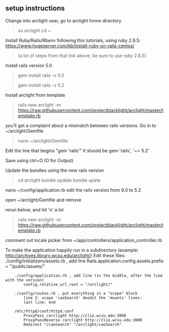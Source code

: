 ## setup instructions

Change into arclight user, go to arclight home directory.
>   su arclight
>   cd ~

Install Ruby/Rails/Rbenv following this tutorials, using ruby 2.6.5:
  https://www.hugeserver.com/kb/install-ruby-on-rails-centos/
  
>  (a lot of steps from that link above, be sure to use ruby 2.6.5)

Install rails version 5.0
>  gem install rails -v 5.0

>  gem install rails -v 5.2
  
Install arclight from template
>  rails new arclight -m https://raw.githubusercontent.com/projectblacklight/arclight/master/template.rb

you'll get a complaint about a mismatch between rails versions. Go in to ~/arclight/Gemfile
>  nano ~/arclight/Gemfile

Edit the line that begins "gem 'rails'"
It should be 
   gem 'rails', '~> 5.2'

Save using ctrl+O (O for Output)

Update the bundles using the new rails version
>  cd arclight
>  bundle update
>  bundle upate

nano ~/config/application.rb
edit the rails version from 6.0 to 5.2

open ~/arclight/Gemfile and remove 

rerun below, and hit 'n' a lot
>  rails new arclight -m https://raw.githubusercontent.com/projectblacklight/arclight/master/template.rb


comment out locale picker from ~/app/controllers/application_controller.rb


To make the application happily run in a subdirectory (example: http://archives.library.wcsu.edu/arclight/)
	Edit these files:
		./config/initializers/assets.rb , add line 
			Rails.application.config.assets.prefix = "/public/assets/"
			
		./config/application.rb , add line (in the middle, after the line with the version)
			config.relative_url_root = "/arclight/"

		./config/routes.rb , put everything in a "scope" block
			line 2: scope 'caoSearch' doedit the 'mounts' lines:
			last line: end
		
		/etc/httpd/conf/httpd.conf 
			ProxyPass /arclight http://clio.wcsu.edu:3000
			ProxyPassReverse /arclight http://clio.wcsu.edu:3000
			Redirect "/caoSearch" "/arclight/caoSearch"


